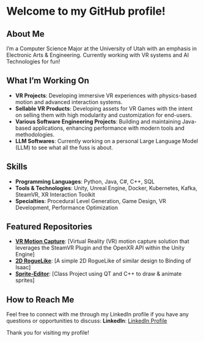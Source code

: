 # Welcome to my GitHub profile!

## About Me

I’m a Computer Science Major at the University of Utah with an emphasis in Electronic Arts & Engineering. Currently working with VR systems and AI Technologies for fun!

## What I’m Working On

- **VR Projects**: Developing immersive VR experiences with physics-based motion and advanced interaction systems.
- **Sellable VR Products**: Developing assets for VR Games with the intent on selling them with high modularity and customization for end-users.
- **Various Software Engineering Projects**: Building and maintaining Java-based applications, enhancing performance with modern tools and methodologies.
- **LLM Softwares**: Currently working on a personal Large Language Model (LLM) to see what all the fuss is about.

## Skills

- **Programming Languages**: Python, Java, C#, C++, SQL
- **Tools & Technologies**: Unity, Unreal Engine, Docker, Kubernetes, Kafka, SteamVR, XR Interaction Toolkit
- **Specialties**: Procedural Level Generation, Game Design, VR Development, Performance Optimization

## Featured Repositories

- [**VR Motion Capture**](https://github.com/sniperclub01/Bones-In-Motion): [Virtual Reality (VR) motion capture solution that leverages the SteamVR Plugin and the OpenXR API within the Unity Engine]
- [**2D RogueLike**](https://github.com/sniperclub01/Around-The-Bend): [A simple 2D RogueLike of similar design to Binding of Isaac]
- [**Sprite-Editor**](https://github.com/sniperclub01/Sprite-Editor): [Class Project using QT and C++ to draw & animate sprites]

## How to Reach Me

Feel free to connect with me through my LinkedIn profile if you have any questions or opportunities to discuss:
**LinkedIn**: [LinkedIn Profile](https://www.linkedin.com/in/caydenjensen)

Thank you for visiting my profile!
